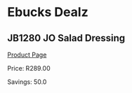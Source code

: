 
# Ebucks Dealz
## JB1280 JO Salad Dressing
[Product Page](https://www.ebucks.com/web/shop/productSelected.do?prodId=1136070535&catId=704983235)

Price: R289.00

Savings: 50.0


	
